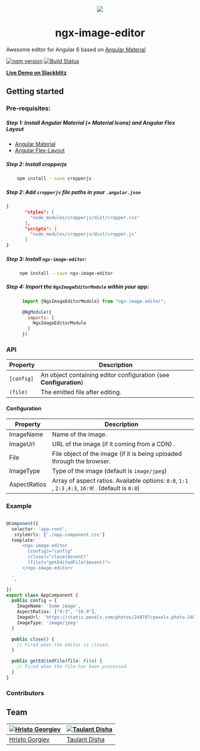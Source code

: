 



<p align="center">
  <img  style="text-align: center;" src="https://github.com/Centroida/ngx-image-editor/raw/master/assets/editor.png">
  <h1 align="center">ngx-image-editor</h1>
</p>


Awesome editor for Angular 6 based on [Angular Material](https://github.com/angular/material2)

[![npm version](https://badge.fury.io/js/ngx-image-editor.svg)](https://badge.fury.io/js/ngx-image-editor)
[![Build Status](https://travis-ci.org/Centroida/ngx-image-editor.svg?branch=master)](https://travis-ci.org/hggeorgiev/ngx-image-editor)

**[Live Demo on Slackblitz](https://stackblitz.com/edit/ngx-image-editor-demo)**

## Getting started

### Pre-requisites:

##### Step 1: Install Angular Material (+ Material Icons) and Angular Flex Layout

- [Angular Material](https://material.angular.io/guide/getting-started)
- [Angular Flex-Layout](https://github.com/angular/flex-layout)

##### Step 2: Install cropperjs
    
```bash
    npm install --save cropperjs
```
##### Step 2: Add `cropperjs` file paths in your `.angular.json`
      
```json
}
       "styles": [
         "node_modules/cropperjs/dist/cropper.css"
       ],
       "scripts": [
         "node_modules/cropperjs/dist/cropper.js"
       ]
}
```


#####  Step 3: Install `ngx-image-editor`:
```bash
     npm install --save ngx-image-editor
```
    
##### Step 4: Import the `NgxImageEditorModule` within your app:
```js
      import {NgxImageEditorModule} from "ngx-image-editor";

      @NgModule({
        imports: [
          NgxImageEditorModule
        ]
      })
```

### API


   | Property          | Description                                                    |
   | -------------- | -------------------------------------------------------------- |
   | `[config]`         | An object containing editor configuration (see **Configuration**)                  |
   | `(file)` | The emitted file after editing.         |


#### Configuration
| Property          | Description                                                    |
| -------------- | -------------------------------------------------------------- |
| ImageName         | Name of the image.             |
| ImageUrl | URL of the image (if it coming from a CDN) .           |
| File | File object of the image (if it is being uploaded through the browser.          |
| ImageType    | Type of the image (default is `image/jpeg`)             |
| AspectRatios | Array of aspect ratios. Available options: `0:0`, `1:1` , `2:3` ,`4:3`, `16:9`l . (default is `0:0`)             |


### Example

```typescript

@Component({
  selector: 'app-root',
   styleUrls: ['./app.component.css']
  template: `
      <ngx-image-editor
        [config]="config"
        (close)="close($event)"
        (file)="getEditedFile($event)">
      </ngx-image-editor>

  `,

})
export class AppComponent {
  public config = {
    ImageName: 'Some image',
    AspectRatios: ["4:3", "16:9"],
    ImageUrl: 'https://static.pexels.com/photos/248797/pexels-photo-248797.jpeg',
    ImageType: 'image/jpeg'
  }

  public close() {
    // Fired when the editor is closed.
  }

  public getEditedFile(file: File) {
    // Fired when the file has been processed.
  }
}


```


### Contributors

## Team

| [![Hristo Georgiev](https://github.com/hggeorgiev.png?size=100)](https://github.com/hggeorgiev) | [![Taulant Disha](https://github.com/taulantdisha.png?size=100)](https://github.com/taulantdisha) |
|---------------------------------------------------------------------------------------------------|----------------------------------------------------------------------------------------------|
| [Hristo Gorgiev](https://github.com/hggeorgiev)                                                | [Taulant Disha](https://github.com/taulantdisha)                                              |


